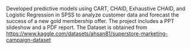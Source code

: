Developed predictive models using CART, CHAID, Exhaustive CHAID, and Logistic Regression in SPSS to analyze customer data and forecast the success of a new gold membership offer.
The project includes a PPT slideshow and a PDF report.
The Dataset is obtained from https://www.kaggle.com/datasets/ahsan81/superstore-marketing-campaign-dataset
